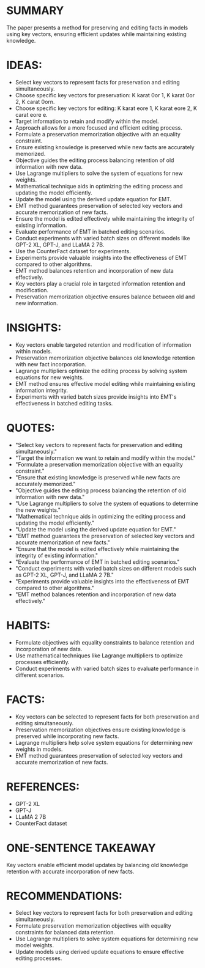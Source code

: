 # SUMMARY
The paper presents a method for preserving and editing facts in models using key vectors, ensuring efficient updates while maintaining existing knowledge.

# IDEAS:
- Select key vectors to represent facts for preservation and editing simultaneously.
- Choose specific key vectors for preservation: K karat 0or 1, K karat 0or 2, K carat 0orn.
- Choose specific key vectors for editing: K karat eore 1, K karat eore 2, K carat eore e.
- Target information to retain and modify within the model.
- Approach allows for a more focused and efficient editing process.
- Formulate a preservation memorization objective with an equality constraint.
- Ensure existing knowledge is preserved while new facts are accurately memorized.
- Objective guides the editing process balancing retention of old information with new data.
- Use Lagrange multipliers to solve the system of equations for new weights.
- Mathematical technique aids in optimizing the editing process and updating the model efficiently.
- Update the model using the derived update equation for EMT.
- EMT method guarantees preservation of selected key vectors and accurate memorization of new facts.
- Ensure the model is edited effectively while maintaining the integrity of existing information.
- Evaluate performance of EMT in batched editing scenarios.
- Conduct experiments with varied batch sizes on different models like GPT-2 XL, GPT-J, and LLaMA 2 7B.
- Use the CounterFact dataset for experiments.
- Experiments provide valuable insights into the effectiveness of EMT compared to other algorithms.
- EMT method balances retention and incorporation of new data effectively.
- Key vectors play a crucial role in targeted information retention and modification.
- Preservation memorization objective ensures balance between old and new information.

# INSIGHTS:
- Key vectors enable targeted retention and modification of information within models.
- Preservation memorization objective balances old knowledge retention with new fact incorporation.
- Lagrange multipliers optimize the editing process by solving system equations for new weights.
- EMT method ensures effective model editing while maintaining existing information integrity.
- Experiments with varied batch sizes provide insights into EMT's effectiveness in batched editing tasks.

# QUOTES:
- "Select key vectors to represent facts for preservation and editing simultaneously."
- "Target the information we want to retain and modify within the model."
- "Formulate a preservation memorization objective with an equality constraint."
- "Ensure that existing knowledge is preserved while new facts are accurately memorized."
- "Objective guides the editing process balancing the retention of old information with new data."
- "Use Lagrange multipliers to solve the system of equations to determine the new weights."
- "Mathematical technique aids in optimizing the editing process and updating the model efficiently."
- "Update the model using the derived update equation for EMT."
- "EMT method guarantees the preservation of selected key vectors and accurate memorization of new facts."
- "Ensure that the model is edited effectively while maintaining the integrity of existing information."
- "Evaluate the performance of EMT in batched editing scenarios."
- "Conduct experiments with varied batch sizes on different models such as GPT-2 XL, GPT-J, and LLaMA 2 7B."
- "Experiments provide valuable insights into the effectiveness of EMT compared to other algorithms."
- "EMT method balances retention and incorporation of new data effectively."

# HABITS:
- Formulate objectives with equality constraints to balance retention and incorporation of new data.
- Use mathematical techniques like Lagrange multipliers to optimize processes efficiently.
- Conduct experiments with varied batch sizes to evaluate performance in different scenarios.

# FACTS:
- Key vectors can be selected to represent facts for both preservation and editing simultaneously.
- Preservation memorization objectives ensure existing knowledge is preserved while incorporating new facts.
- Lagrange multipliers help solve system equations for determining new weights in models.
- EMT method guarantees preservation of selected key vectors and accurate memorization of new facts.

# REFERENCES:
- GPT-2 XL
- GPT-J
- LLaMA 2 7B
- CounterFact dataset

# ONE-SENTENCE TAKEAWAY
Key vectors enable efficient model updates by balancing old knowledge retention with accurate incorporation of new facts.

# RECOMMENDATIONS:
- Select key vectors to represent facts for both preservation and editing simultaneously.
- Formulate preservation memorization objectives with equality constraints for balanced data retention.
- Use Lagrange multipliers to solve system equations for determining new model weights.
- Update models using derived update equations to ensure effective editing processes.